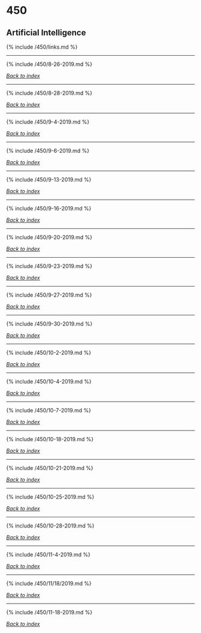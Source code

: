 # 450
## Artificial Intelligence

{% include /450/links.md %}

***

{% include /450/8-26-2019.md %}

*[Back to index](#450)*

***

{% include /450/8-28-2019.md %}

*[Back to index](#450)*

***

{% include /450/9-4-2019.md %}

*[Back to index](#450)*

***

{% include /450/9-6-2019.md %}

*[Back to index](#450)*

***

{% include /450/9-13-2019.md %}

*[Back to index](#450)*

***

{% include /450/9-16-2019.md %}

*[Back to index](#450)*

***

{% include /450/9-20-2019.md %}

*[Back to index](#450)*

***

{% include /450/9-23-2019.md %}

*[Back to index](#450)*

***

{% include /450/9-27-2019.md %}

*[Back to index](#450)*

***

{% include /450/9-30-2019.md %}

*[Back to index](#450)*

***

{% include /450/10-2-2019.md %}

*[Back to index](#450)*

***

{% include /450/10-4-2019.md %}

*[Back to index](#450)*

***

{% include /450/10-7-2019.md %}

*[Back to index](#450)*

***

{% include /450/10-18-2019.md %}

*[Back to index](#450)*

***

{% include /450/10-21-2019.md %}

*[Back to index](#450)*

***

{% include /450/10-25-2019.md %}

*[Back to index](#450)*

***

{% include /450/10-28-2019.md %}

*[Back to index](#450)*

***

{% include /450/11-4-2019.md %}

*[Back to index](#450)*

***

{% include /450/11/18/2019.md %}

*[Back to index](#450)*

***

{% include /450/11-18-2019.md %}

*[Back to index](#450)*
